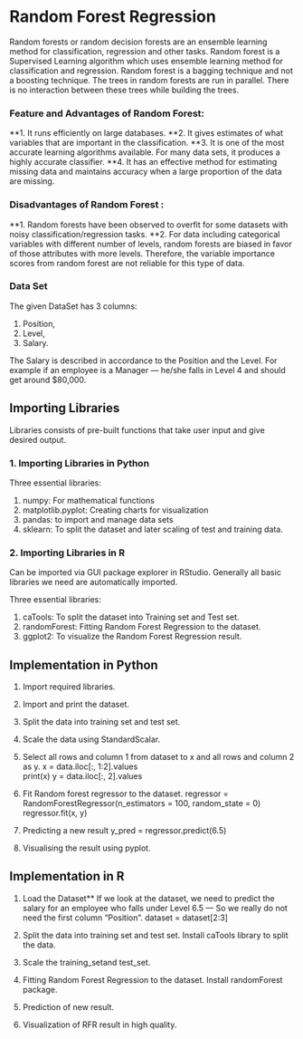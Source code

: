 # Random Forest Regression
Random forests or random decision forests are an ensemble learning method for classification, regression and other tasks. Random forest is a Supervised Learning algorithm which uses ensemble learning method for classification and regression.
Random forest is a bagging technique and not a boosting technique. The trees in random forests are run in parallel. There is no interaction between these trees while building the trees.

### Feature and Advantages of Random Forest:
**1. It runs efficiently on large databases.
**2. It gives estimates of what variables that are important in the classification.
**3. It is one of the most accurate learning algorithms available. For many data sets, it produces a highly accurate classifier.
**4. It has an effective method for estimating missing data and maintains accuracy when a large proportion of the data are missing.

### Disadvantages of Random Forest :
**1. Random forests have been observed to overfit for some datasets with noisy classification/regression tasks.
**2. For data including categorical variables with different number of levels, random forests are biased in favor of those attributes with more levels. Therefore, the variable importance scores from random forest are not reliable for this type of data.

### Data Set
The given DataSet has 3 columns:
1. Position,
2. Level,
3. Salary.

The Salary is described in accordance to the Position and the Level.
For example if an employee is a Manager — he/she falls in Level 4 and should get around $80,000.

## Importing Libraries
Libraries consists of pre-built functions that take user input and give desired output.

### 1. Importing Libraries in Python

Three essential libraries:

1. numpy: For mathematical functions
2. matplotlib.pyplot: Creating charts for visualization
3. pandas: to import and manage data sets
4. sklearn: To split the dataset and later scaling of test and training data.

### 2. Importing Libraries in R
Can be imported via GUI package explorer in RStudio. Generally all basic libraries we need are automatically imported.

Three essential libraries:

1. caTools: To split the dataset into Training set and Test set.
2. randomForest: Fitting Random Forest Regression to the dataset.
3. ggplot2: To visualize the Random Forest Regression result.

## Implementation in Python

1. Import required libraries.
2. Import and print the dataset.
3. Split the data into training set and test set.
4. Scale the data using StandardScalar.
5. Select all rows and column 1 from dataset to x and all rows and column 2 as y.
x = data.iloc[:, 1:2].values  
print(x) 
y = data.iloc[:, 2].values
6. Fit Random forest regressor to the dataset.
regressor = RandomForestRegressor(n_estimators = 100, random_state = 0) 
regressor.fit(x, y)
7. Predicting a new result
y_pred = regressor.predict(6.5)

8. Visualising the result using pyplot.

## Implementation in R

1. Load the Dataset** If we look at the dataset, we need to predict the salary for an employee who falls under Level 6.5 — So we really do not need the first column “Position”.
dataset = dataset[2:3]

2. Split the data into training set and test set. Install caTools library to split the data.
3. Scale the training_setand test_set.
4. Fitting Random Forest Regression to the dataset. Install randomForest package.
5. Prediction of new result.
6. Visualization of RFR result in high quality.